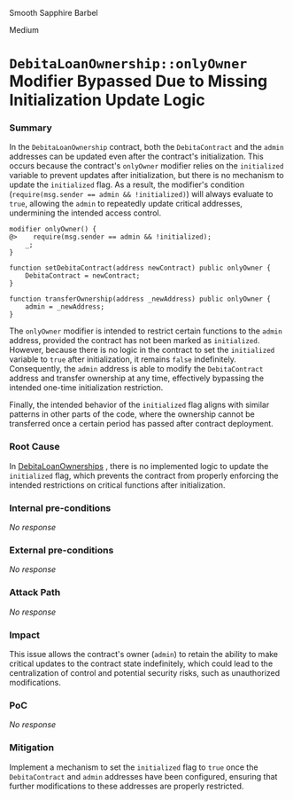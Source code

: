 Smooth Sapphire Barbel

Medium

# `DebitaLoanOwnership::onlyOwner` Modifier Bypassed Due to Missing Initialization Update Logic

### Summary

In the `DebitaLoanOwnership` contract, both the `DebitaContract` and the `admin` addresses can be updated even after the contract's initialization. This occurs because the contract's `onlyOwner` modifier relies on the `initialized` variable to prevent updates after initialization, but there is no mechanism to update the `initialized` flag. As a result, the modifier's condition (`require(msg.sender == admin && !initialized)`) will always evaluate to `true`, allowing the `admin` to repeatedly update critical addresses, undermining the intended access control.

```solidity
modifier onlyOwner() {
@>    require(msg.sender == admin && !initialized);
    _;
}
```

```solidity
function setDebitaContract(address newContract) public onlyOwner {
    DebitaContract = newContract;
}
```

```solidity
function transferOwnership(address _newAddress) public onlyOwner {
    admin = _newAddress;
}
```

The `onlyOwner` modifier is intended to restrict certain functions to the `admin` address, provided the contract has not been marked as `initialized`. However, because there is no logic in the contract to set the `initialized` variable to `true` after initialization, it remains `false` indefinitely. Consequently, the `admin` address is able to modify the `DebitaContract` address and transfer ownership at any time, effectively bypassing the intended one-time initialization restriction.

Finally, the intended behavior of the `initialized` flag aligns with similar patterns in other parts of the code, where the ownership cannot be transferred once a certain period has passed after contract deployment.

### Root Cause

In [DebitaLoanOwnerships](https://github.com/sherlock-audit/2024-11-debita-finance-v3/blob/main/Debita-V3-Contracts/contracts/DebitaLoanOwnerships.sol#L18) , there is no implemented logic to update the `initialized` flag, which prevents the contract from properly enforcing the intended restrictions on critical functions after initialization.

### Internal pre-conditions

_No response_

### External pre-conditions

_No response_

### Attack Path

_No response_

### Impact

This issue allows the contract's owner (`admin`) to retain the ability to make critical updates to the contract state indefinitely, which could lead to the centralization of control and potential security risks, such as unauthorized modifications.


### PoC

_No response_

### Mitigation

Implement a mechanism to set the `initialized` flag to `true` once the `DebitaContract` and `admin` addresses have been configured, ensuring that further modifications to these addresses are properly restricted.
